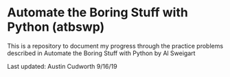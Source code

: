 # Automate the Boring Stuff with Python (atbswp)
This is a repository to document my progress through the practice problems described in Automate the Boring Stuff with Python by Al Sweigart

Last updated: Austin Cudworth 9/16/19
